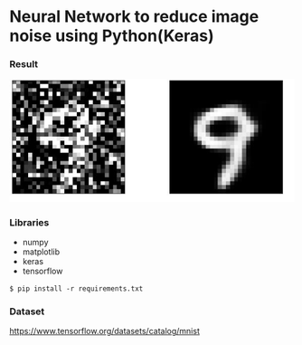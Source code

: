 # Neural Network to reduce image noise using Python(Keras)
### Result
![software](img/1.JPG)
### Libraries
- numpy
- matplotlib
- keras
- tensorflow
```
$ pip install -r requirements.txt
```
### Dataset
https://www.tensorflow.org/datasets/catalog/mnist
